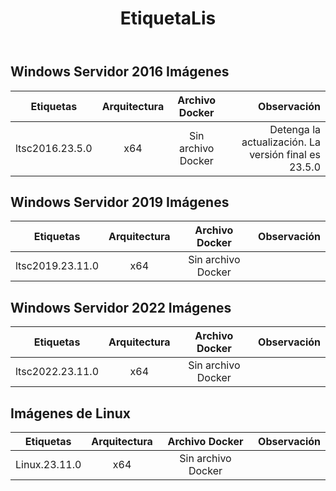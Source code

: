 ﻿---
title: EtiquetaLis
second_title: Aspose.Cells Cloud Documen
type: docs
url: /es/docker/tag-list/
description: Plataformas compatibles
weight: 30
kwords: Excel, Office Nube, REST API, Hoja de cálculo, PDF, CSV, Json, Markdwon, TagList
---
##  Windows Servidor 2016 Imágenes ##

Etiquetas | Arquitectura | Archivo Docker | Observación
---|:--:|:--:|---:
ltsc2016.23.5.0 | x64 | Sin archivo Docker | Detenga la actualización. La versión final es 23.5.0


##  Windows Servidor 2019 Imágenes ##

Etiquetas | Arquitectura | Archivo Docker | Observación
---|:--:|:--:|---:
ltsc2019.23.11.0 | x64 | Sin archivo Docker |

##  Windows Servidor 2022 Imágenes ##

Etiquetas | Arquitectura | Archivo Docker | Observación
---|:--:|:--:|---:
 ltsc2022.23.11.0 | x64 | Sin archivo Docker |

##  Imágenes de Linux ##

Etiquetas | Arquitectura | Archivo Docker | Observación
---|:--:|:--:|---:
Linux.23.11.0 | x64 | Sin archivo Docker |
